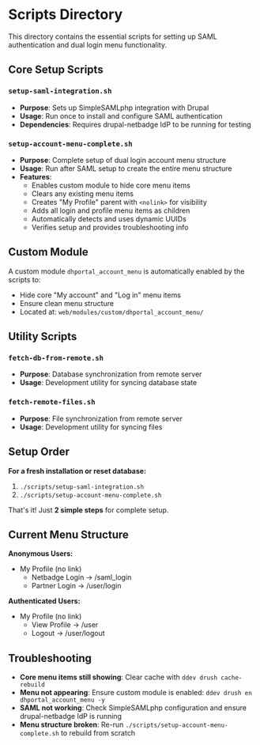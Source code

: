 # Scripts Directory

This directory contains the essential scripts for setting up SAML authentication and dual login menu functionality.

## Core Setup Scripts

### `setup-saml-integration.sh`

- **Purpose**: Sets up SimpleSAMLphp integration with Drupal
- **Usage**: Run once to install and configure SAML authentication
- **Dependencies**: Requires drupal-netbadge IdP to be running for testing

### `setup-account-menu-complete.sh`

- **Purpose**: Complete setup of dual login account menu structure
- **Usage**: Run after SAML setup to create the entire menu structure
- **Features**:
  - Enables custom module to hide core menu items
  - Clears any existing menu items
  - Creates "My Profile" parent with `<nolink>` for visibility
  - Adds all login and profile menu items as children
  - Automatically detects and uses dynamic UUIDs
  - Verifies setup and provides troubleshooting info

## Custom Module

A custom module `dhportal_account_menu` is automatically enabled by the scripts to:

- Hide core "My account" and "Log in" menu items
- Ensure clean menu structure
- Located at: `web/modules/custom/dhportal_account_menu/`

## Utility Scripts

### `fetch-db-from-remote.sh`

- **Purpose**: Database synchronization from remote server
- **Usage**: Development utility for syncing database state

### `fetch-remote-files.sh`

- **Purpose**: File synchronization from remote server
- **Usage**: Development utility for syncing files

## Setup Order

**For a fresh installation or reset database:**

1. `./scripts/setup-saml-integration.sh`
2. `./scripts/setup-account-menu-complete.sh`

That's it! Just **2 simple steps** for complete setup.

## Current Menu Structure

**Anonymous Users:**

- My Profile (no link)
  - Netbadge Login → /saml_login
  - Partner Login → /user/login

**Authenticated Users:**

- My Profile (no link)
  - View Profile → /user
  - Logout → /user/logout

## Troubleshooting

- **Core menu items still showing**: Clear cache with `ddev drush cache-rebuild`
- **Menu not appearing**: Ensure custom module is enabled: `ddev drush en dhportal_account_menu -y`
- **SAML not working**: Check SimpleSAMLphp configuration and ensure drupal-netbadge IdP is running
- **Menu structure broken**: Re-run `./scripts/setup-account-menu-complete.sh` to rebuild from scratch